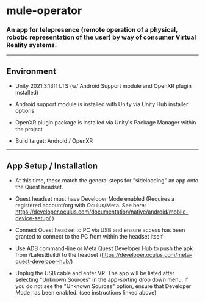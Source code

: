 

<h1>mule-operator</h1>

<h3>An app for telepresence (remote operation of a physical, robotic representation of the user) by way of consumer Virtual Reality systems.</h3>

_________________________________

<h2>Environment</h2>

- Unity 2021.3.13f1 LTS (w/ Android Support module and OpenXR plugin installed)

- Android support module is installed with Unity via Unity Hub installer options

- OpenXR plugin package is installed via Unity's Package Manager within the project

- Build target: Android / OpenXR

_________________________________

<h2>App Setup / Installation</h2>

- At this time, these match the general steps for "sideloading" an app onto the Quest headset.

- Quest headset must have Developer Mode enabled (Requires a registered account/org with Oculus/Meta. See here: https://developer.oculus.com/documentation/native/android/mobile-device-setup/ )

- Connect Quest headset to PC via USB and ensure access has been granted to connect to the PC from within the headset itself

- Use ADB command-line or Meta Quest Developer Hub to push the apk from /LatestBuild/ to the headset (https://developer.oculus.com/meta-quest-developer-hub/)

- Unplug the USB cable and enter VR. The app will be listed after selecting "Unknown Sources" in the app-sorting drop down menu. If you do not see the "Unknown Sources" option, ensure that Developer Mode has been enabled. (see instructions linked above)
